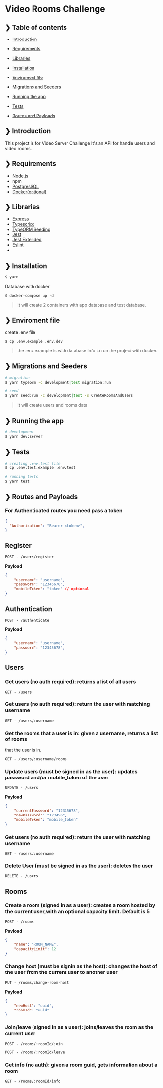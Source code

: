 # Video Rooms Challenge

## ❯ Table of contents

- [Introduction](#-introduction)
- [Requirements](#-requirements)
- [Libraries](#-libraries)
- [Installation](#-installation)
- [Enviroment file](#-environment-file)
- [Migrations and Seeders](#-migrations-and-seeders)
- [Running the app](#-running-the-app)
- [Tests](#-tests)

- [Routes and Payloads](#-routes-and-payloads)

## ❯ Introduction

This project is for Video Server Challenge
It's an API for handle users and video rooms.

## ❯ Requirements

- [Node.js](https://nodejs.org/en/)
- npm
- [PostgresSQL](https://www.postgresql.org/download/)
- [Docker(optional)](https://docs.docker.com/get-docker/)

## ❯ Libraries
- [Express](https://expressjs.com/)
- [Typescript](https://www.typescriptlang.org/)
- [TypeORM Seeding](https://github.com/w3tecch/typeorm-seeding)
- [Jest](https://expressjs.com/)
- [Jest Extended](https://github.com/jest-community/jest-extended)
- [Eslint](https://eslint.org/)
-

## ❯ Installation

```bash
$ yarn
```

Database with docker

```
$ docker-compose up -d
```
> It will create 2 containers with app database and test database.

## ❯ Enviroment file

create .env file
```bash
$ cp .env.example .env.dev
```
> the .env.example is with database info to run the project with docker.


## ❯ Migrations and Seeders

```bash
# migration
$ yarn typeorm -c development|test migration:run
```

```bash
# seed
$ yarn seed:run -c development|test -s CreateRoomsAndUsers
```
> It will create users and rooms data

## ❯ Running the app

```bash
# development
$ yarn dev:server
```

## ❯ Tests

```bash
# creating .env.test file
$ cp .env.test.example .env.test

# running tests
$ yarn test
```

## ❯ Routes and Payloads

### For Authenticated routes you need pass a token

```json
{
  "Authorization": "Bearer <token>",
}
```


## Register

```
POST - /users/register
```

**Payload**

```json
{
	"username": "username",
	"password": "12345678",
	"mobileToken": "token" // optional
}
```

## Authentication

```
POST - /authenticate
```

**Payload**

```json
{
	"username": "username",
	"password": "12345678",
}
```

## Users
### Get users (no auth required): returns a list of all users

```
GET - /users
```
### Get users (no auth required): return the user with matching username

```
GET - /users/:username
```

### Get the rooms that a user is in: given a username, returns a list of rooms
that the user is in.

```
GET - /users/:username/rooms
```


### Update users (must be signed in as the user): updates password and/or mobile_token of the user

```
UPDATE - /users
```
**Payload**

```json
{
	"currentPassword": "12345678",
	"newPassword": "123456",
	"mobileToken": "mobile_token"
}
```

### Get users (no auth required): return the user with matching username

```
GET - /users/:username
```

### Delete User (must be signed in as the user): deletes the user

```
DELETE - /users
```

## Rooms

### Create a room (signed in as a user): creates a room hosted by the current user,with an optional capacity limit. Default is 5

```
POST - /rooms
```

**Payload**

```json
{
	"name": "ROOM_NAME",
	"capacityLimit": 12
}
```

### Change host (must be signin as the host): changes the host of the user from the current user to another user

```
PUT - /rooms/change-room-host
```

**Payload**

```json
{
	"newHost": "uuid",
	"roomId": "uuid"
}
```

### Join/leave (signed in as a user): joins/leaves the room as the current user

```
POST - /rooms/:roomId/join
```
```
POST - /rooms/:roomId/leave
```

### Get info (no auth): given a room guid, gets information about a room
```
GET - /rooms/:roomId/info
```
